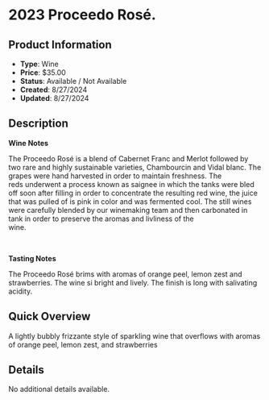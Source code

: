 # 2023 Proceedo Rosé.

## Product Information
- **Type**: Wine
- **Price**: $35.00
- **Status**: Available / Not Available
- **Created**: 8/27/2024
- **Updated**: 8/27/2024

## Description
<p><strong>Wine Notes</strong></p>
<p>The Proceedo Ros&eacute; is a blend of Cabernet Franc and Merlot followed by two rare and highly sustainable varieties, Chambourcin and Vidal blanc. The grapes were hand harvested in order to maintain freshness. The<br />reds underwent a process known as saignee in which the tanks were bled off soon after filling in order to concentrate the resulting red wine, the juice that was pulled of is pink in color and was fermented cool. The still wines were carefully blended by our winemaking team and then carbonated in tank in order to preserve the aromas and livliness of the<br />wine.</p>
<p>&nbsp;</p>
<p><strong>Tasting Notes</strong></p>
<p>The Proceedo Ros&eacute; brims with aromas of orange peel, lemon zest and strawberries. The wine si bright and lively. The finish is long with salivating acidity.</p>

## Quick Overview
A lightly bubbly frizzante style of sparkling wine that overflows with aromas of orange peel, lemon zest, and strawberries

## Details
No additional details available.
